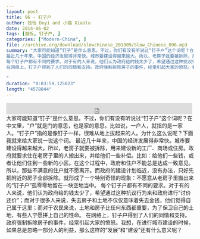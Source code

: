 ```yaml
---
layout: post
title: 96 - 钉子户
author: 独怡 Duyi and 小璐 Xiaolu
date: 2014-06-02
tags: [强拆, 钉子户, ]
categories: ["Modern-China", ]
file: //archive.org/download/slowchinese_201909/Slow_Chinese_096.mp3
summary: "大家可能知道“钉子”是什么意思。不过，你们有没有听说过“钉子户”这个词呢？在中文里，“户”就是门的意思，也是家的意思。比如说，一户人，就指的是一家人。“钉子户”指的是像钉子一样，很难从地上拔起来的人。为什么这么说呢？下面我就来给大家说一说这个词。
最近几十年来，中国的经济发展得非常快。城市要建设得越来越大。所以，老房子就要被拆除，用来建设新的工厂、商场或住房。政府就要求住在老房子里的人搬出来，并给他们一些补偿。比如：给他们一些钱，或者让他们住到一些新的小区。在这个过程中，政府和住户不能总是达成一致意见。所以，那些不满意的住户就不愿离开。而政府的建设计划临近，没有办法，只好先把附近的房子全部拆除。就形成了一个特别奇怪的现象：不愿意从老房子里搬出来的“钉子户”孤零零地留在一块空地当中。
每个钉子户都有不同的要求。对于有的人来说，他们认为政府给的钱太少了，希望通过这种抗议行为来和政府进行“讨价还价”；而对于很多人来说，失去房子和土地不仅仅意味着失去金钱，他们觉得自己属于这里；而对于农民来说，土地和房子比任何东西都重要，为了保卫自己的土地，有些人宁愿拼上自己的性命。
在网络上，钉子户得到了人们的同情和支持。政府强制拆除房子的事件，经常引起大家的愤怒。我想，在进行城市建设的时候，如果总是忽略一部分人的利益，那么这样的“发展”和“建设”还有什么意义呢？
 
"
duration: "0:03:59.125023"
length: "4578044"
---
```


<iframe src="https://archive.org/embed/slowchinese_201909/Slow_Chinese_096.mp3" width="500" height="30" frameborder="0" webkitallowfullscreen="true" mozallowfullscreen="true" allowfullscreen></iframe>
大家可能知道“钉子”是什么意思。不过，你们有没有听说过“钉子户”这个词呢？在中文里，“户”就是门的意思，也是家的意思。比如说，一户人，就指的是一家人。“钉子户”指的是像钉子一样，很难从地上拔起来的人。为什么这么说呢？下面我就来给大家说一说这个词。
最近几十年来，中国的经济发展得非常快。城市要建设得越来越大。所以，老房子就要被拆除，用来建设新的工厂、商场或住房。政府就要求住在老房子里的人搬出来，并给他们一些补偿。比如：给他们一些钱，或者让他们住到一些新的小区。在这个过程中，政府和住户不能总是达成一致意见。所以，那些不满意的住户就不愿离开。而政府的建设计划临近，没有办法，只好先把附近的房子全部拆除。就形成了一个特别奇怪的现象：不愿意从老房子里搬出来的“钉子户”孤零零地留在一块空地当中。
每个钉子户都有不同的要求。对于有的人来说，他们认为政府给的钱太少了，希望通过这种抗议行为来和政府进行“讨价还价”；而对于很多人来说，失去房子和土地不仅仅意味着失去金钱，他们觉得自己属于这里；而对于农民来说，土地和房子比任何东西都重要，为了保卫自己的土地，有些人宁愿拼上自己的性命。
在网络上，钉子户得到了人们的同情和支持。政府强制拆除房子的事件，经常引起大家的愤怒。我想，在进行城市建设的时候，如果总是忽略一部分人的利益，那么这样的“发展”和“建设”还有什么意义呢？
 
